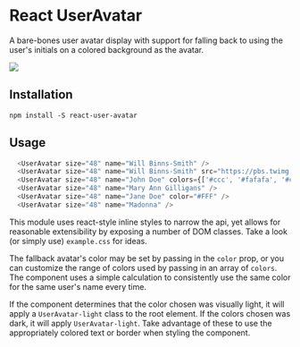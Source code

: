 # React UserAvatar

A bare-bones user avatar display with support for falling back to using the user's initials on a colored background as the avatar.

![](https://cloud.githubusercontent.com/assets/755844/11612136/7dc28cae-9ba2-11e5-8c6e-999d5d524642.png)

## Installation

`npm install -S react-user-avatar`

## Usage

```js
  <UserAvatar size="48" name="Will Binns-Smith" />
  <UserAvatar size="48" name="Will Binns-Smith" src="https://pbs.twimg.com/profile_images/429442426038538240/6Ac9kykG_400x400.jpeg" />
  <UserAvatar size="48" name="John Doe" colors={['#ccc', '#fafafa', '#ccaabb']}/>
  <UserAvatar size="48" name="Mary Ann Gilligans" />
  <UserAvatar size="48" name="Jane Doe" color="#FFF" />
  <UserAvatar size="48" name="Madonna" />
```

This module uses react-style inline styles to narrow the api, yet allows for reasonable extensibility by exposing
a number of DOM classes. Take a look (or simply use) `example.css` for ideas.

The fallback avatar's color may be set by passing in the `color` prop, or you can customize the range of colors
used by passing in an array of `colors`. The component uses a simple calculation to consistently use the same
color for the same user's name every time.

If the component determines that the color chosen was visually light, it will apply a `UserAvatar-light` class to the root element.
If the colors chosen was dark, it will apply `UserAvatar-light`. Take advantage of these to use the appropriately colored text or border
when styling the component.
